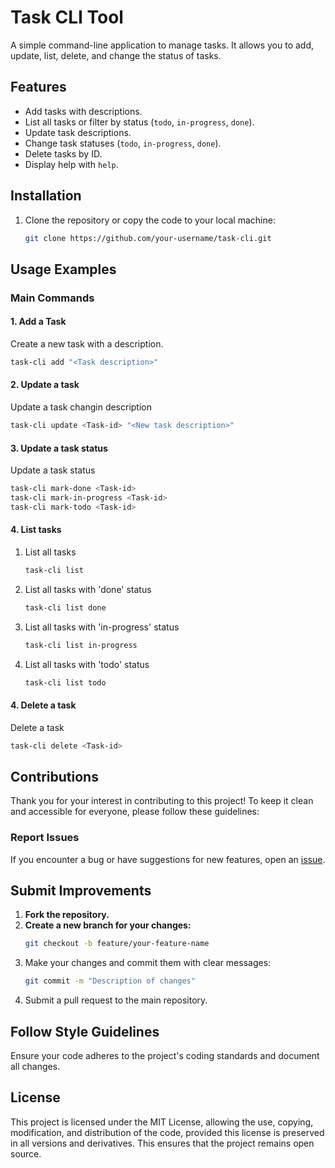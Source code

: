 # Task CLI Tool

A simple command-line application to manage tasks. It allows you to add, update, list, delete, and change the status of tasks.

## Features
- Add tasks with descriptions.
- List all tasks or filter by status (`todo`, `in-progress`, `done`).
- Update task descriptions.
- Change task statuses (`todo`, `in-progress`, `done`).
- Delete tasks by ID.
- Display help with `help`.

## Installation

1. Clone the repository or copy the code to your local machine:
   ```bash
   git clone https://github.com/your-username/task-cli.git


## Usage Examples

### Main Commands

#### 1. Add a Task
Create a new task with a description.  
```bash
task-cli add "<Task description>"
```

#### 2. Update a task
Update a task changin description
```bash
task-cli update <Task-id> "<New task description>"
```

#### 3. Update a task status
Update a task status
```bash
task-cli mark-done <Task-id>
task-cli mark-in-progress <Task-id>
task-cli mark-todo <Task-id>
```

#### 4. List tasks 
1. List all tasks

    ```bash
    task-cli list
    ```
2. List all tasks with 'done' status

    ```bash
    task-cli list done
    ```
3. List all tasks with 'in-progress' status

    ```bash
    task-cli list in-progress
    ```
4. List all tasks with 'todo' status

    ```bash
    task-cli list todo
    ```

#### 4. Delete a task
Delete a task
```bash
task-cli delete <Task-id>
```

## Contributions
Thank you for your interest in contributing to this project! To keep it clean and accessible for everyone, please follow these guidelines:

### Report Issues
If you encounter a bug or have suggestions for new features, open an [issue](#).

## Submit Improvements

1. **Fork the repository.**  
2. **Create a new branch for your changes:**  
   ```bash
   git checkout -b feature/your-feature-name
   ```
3. Make your changes and commit them with clear messages:
    ```bash
   git commit -m "Description of changes"
   ```
4. Submit a pull request to the main repository.

## Follow Style Guidelines
Ensure your code adheres to the project's coding standards and document all changes.

## License
This project is licensed under the MIT License, allowing the use, copying, modification, and distribution of the code, provided this license is preserved in all versions and derivatives. This ensures that the project remains open source.